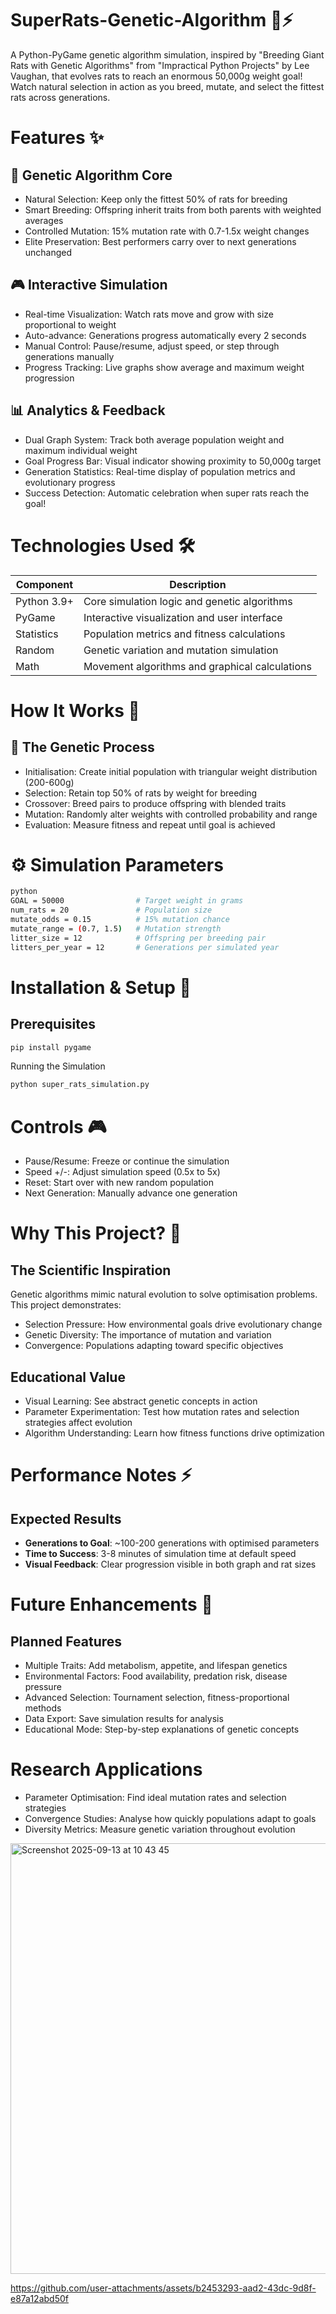 # SuperRats-Genetic-Algorithm 🐀⚡
A Python-PyGame genetic algorithm simulation, inspired by "Breeding Giant Rats with Genetic Algorithms" from "Impractical Python Projects" by Lee Vaughan, that evolves rats to reach an enormous 50,000g weight goal! Watch natural selection in action as you breed, mutate, and select the fittest rats across generations.

# Features ✨
## 🧬 Genetic Algorithm Core
- Natural Selection: Keep only the fittest 50% of rats for breeding
- Smart Breeding: Offspring inherit traits from both parents with weighted averages
- Controlled Mutation: 15% mutation rate with 0.7-1.5x weight changes
- Elite Preservation: Best performers carry over to next generations unchanged

## 🎮 Interactive Simulation
- Real-time Visualization: Watch rats move and grow with size proportional to weight
- Auto-advance: Generations progress automatically every 2 seconds
- Manual Control: Pause/resume, adjust speed, or step through generations manually
- Progress Tracking: Live graphs show average and maximum weight progression

## 📊 Analytics & Feedback
- Dual Graph System: Track both average population weight and maximum individual weight
- Goal Progress Bar: Visual indicator showing proximity to 50,000g target
- Generation Statistics: Real-time display of population metrics and evolutionary progress
- Success Detection: Automatic celebration when super rats reach the goal!

# Technologies Used 🛠️
| Component	| Description |
| ---- | ---- |
| Python 3.9+	| Core simulation logic and genetic algorithms |
| PyGame | Interactive visualization and user interface |
| Statistics | Population metrics and fitness calculations |
| Random	| Genetic variation and mutation simulation |
| Math | Movement algorithms and graphical calculations |

# How It Works 🔬
## 🧪 The Genetic Process
- Initialisation: Create initial population with triangular weight distribution (200-600g)
- Selection: Retain top 50% of rats by weight for breeding
- Crossover: Breed pairs to produce offspring with blended traits
- Mutation: Randomly alter weights with controlled probability and range
- Evaluation: Measure fitness and repeat until goal is achieved

# ⚙️ Simulation Parameters

```bash
python
GOAL = 50000                # Target weight in grams
num_rats = 20               # Population size
mutate_odds = 0.15          # 15% mutation chance
mutate_range = (0.7, 1.5)   # Mutation strength
litter_size = 12            # Offspring per breeding pair
litters_per_year = 12       # Generations per simulated year
```

# Installation & Setup 🚀
## Prerequisites

```bash
pip install pygame
```

Running the Simulation
```bash
python super_rats_simulation.py
```

# Controls 🎮
- Pause/Resume: Freeze or continue the simulation
- Speed +/-: Adjust simulation speed (0.5x to 5x)
- Reset: Start over with new random population
- Next Generation: Manually advance one generation

# Why This Project? 🎯
## The Scientific Inspiration
Genetic algorithms mimic natural evolution to solve optimisation problems. This project demonstrates:
- Selection Pressure: How environmental goals drive evolutionary change
- Genetic Diversity: The importance of mutation and variation
- Convergence: Populations adapting toward specific objectives

## Educational Value
- Visual Learning: See abstract genetic concepts in action
- Parameter Experimentation: Test how mutation rates and selection strategies affect evolution
- Algorithm Understanding: Learn how fitness functions drive optimization

# Performance Notes ⚡
## Expected Results
- **Generations to Goal**: ~100-200 generations with optimised parameters
- **Time to Success**: 3-8 minutes of simulation time at default speed
- **Visual Feedback**: Clear progression visible in both graph and rat sizes

# Future Enhancements 🌟
## Planned Features
- Multiple Traits: Add metabolism, appetite, and lifespan genetics
- Environmental Factors: Food availability, predation risk, disease pressure
- Advanced Selection: Tournament selection, fitness-proportional methods
- Data Export: Save simulation results for analysis
- Educational Mode: Step-by-step explanations of genetic concepts

# Research Applications
- Parameter Optimisation: Find ideal mutation rates and selection strategies
- Convergence Studies: Analyse how quickly populations adapt to goals
- Diversity Metrics: Measure genetic variation throughout evolution

<img width="996" height="689" alt="Screenshot 2025-09-13 at 10 43 45" src="https://github.com/user-attachments/assets/c0918c68-9751-459f-b531-4337aa9f0c76" />


https://github.com/user-attachments/assets/b2453293-aad2-43dc-9d8f-e87a12abd50f


